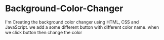 # Background-Color-Changer
I'm  Creating the background color changer using HTML, CSS and JavaScript. we add a some different button with different color name. when we click button then change the color  
